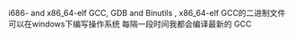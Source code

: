 i686- and x86_64-elf GCC, GDB and Binutils ,
x86_64-elf GCC的二进制文件 可以在windows下编写操作系统 每隔一段时间我都会编译最新的 GCC
